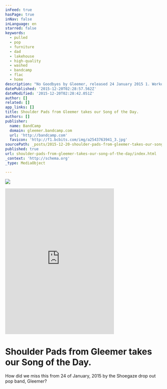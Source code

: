 ```yaml
---
inFeed: true
hasPage: true
inNav: false
inLanguage: en
starred: false
keywords:
  - pulled
  - pop
  - furniture
  - dad
  - lakehouse
  - high-quality
  - washed
  - bandcamp
  - flac
  - home
description: "No Goodbyes by Gleemer, released 24 January 2015 1. Workout 2. Shoulder Pads 3. Party Girls 4. Cooler This EP is about a party that happened at a young college guy's parent's lakehouse. Each song is about a different person that attended."
datePublished: '2015-12-20T02:28:57.562Z'
dateModified: '2015-12-20T02:28:42.051Z'
author: []
related: []
app_links: []
title: Shoulder Pads from Gleemer takes our Song of the Day.
authors: []
publisher:
  name: BandCamp
  domain: gleemer.bandcamp.com
  url: 'http://bandcamp.com'
  favicon: 'http://f1.bcbits.com/img/a2543763941_3.jpg'
sourcePath: _posts/2015-12-20-shoulder-pads-from-gleemer-takes-our-song-of-the-day.md
published: true
url: shoulder-pads-from-gleemer-takes-our-song-of-the-day/index.html
_context: 'http://schema.org'
_type: MediaObject

---
```

![](https://the-grid-user-content.s3-us-west-2.amazonaws.com/811846e6-adbe-4320-a36f-495424b9c651.jpg)

<iframe src="http://cdn.embedly.com/widgets/media.html?src=https%3A%2F%2Fbandcamp.com%2FEmbeddedPlayer%2Fv%3D2%2Falbum%3D3822390964%2Fsize%3Dlarge%2Flinkcol%3D0084B4%2Fnotracklist%3Dtrue%2Ftwittercard%3Dtrue%2F&amp;url=http%3A%2F%2Fgleemer.bandcamp.com%2Falbum%2Fno-goodbyes&amp;image=http%3A%2F%2Ff1.bcbits.com%2Fimg%2Fa2543763941_5.jpg&amp;key=b7d04c9b404c499eba89ee7072e1c4f7&amp;type=text%2Fhtml&amp;schema=bandcamp" width="350" height="467" scrolling="no" frameborder="0" allowfullscreen="allowfullscreen" style=""></iframe>

# Shoulder Pads from Gleemer takes our Song of the Day.

How did we miss this from 24 of January, 2015 by the Shoegaze drop out pop band, Gleemer?